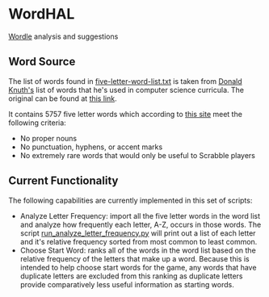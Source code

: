# WordHAL
[Wordle](https://www.powerlanguage.co.uk/wordle/) analysis and suggestions

## Word Source

The list of words found in [five-letter-word-list.txt](https://github.com/m-brandon/WordHAL/blob/main/five-letter-word-list.txt) is taken from [Donald Knuth's](https://en.wikipedia.org/wiki/Donald_Knuth) list of words that he's used in computer science curricula.  The original can be found at [this link](https://www-cs-faculty.stanford.edu/~knuth/sgb-words.txt).

It contains 5757 five letter words which according to [this site](https://charlesreid1.com/wiki/Five_Letter_Words) meet the following criteria:
- No proper nouns
- No punctuation, hyphens, or accent marks
- No extremely rare words that would only be useful to Scrabble players

## Current Functionality

The following capabilities are currently implemented in this set of scripts:
- Analyze Letter Frequency:  import all the five letter words in the word list and analyze how frequently each letter, A-Z, occurs in those words.  The script [run_analyze_letter_frequency.py](https://github.com/m-brandon/WordHAL/blob/main/run_analyze_letter_frequency.py) will print out a list of each letter and it's relative frequency sorted from most common to least common.
- Choose Start Word:  ranks all of the words in the word list based on the relative frequency of the letters that make up a word.  Because this is intended to help choose start words for the game, any words that have duplicate letters are excluded from this ranking as duplicate letters provide comparatively less useful information as starting words.
